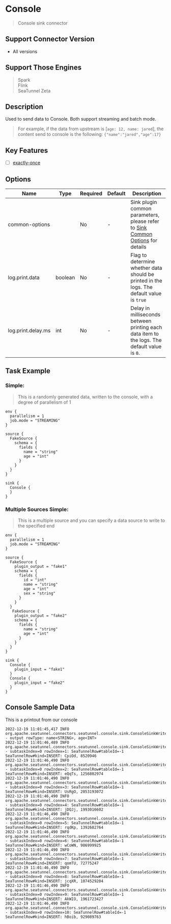 # Console

> Console sink connector

## Support Connector Version

- All versions

## Support Those Engines

> Spark<br/>
> Flink<br/>
> SeaTunnel Zeta<br/>

## Description

Used to send data to Console. Both support streaming and batch mode.

> For example, if the data from upstream is [`age: 12, name: jared`], the content send to console is the following: `{"name":"jared","age":17}`

## Key Features

- [ ] [exactly-once](../../concept/connector-v2-features.md)

## Options

|        Name        |  Type   | Required | Default |                                                 Description                                                 |
|--------------------|---------|----------|---------|-------------------------------------------------------------------------------------------------------------|
| common-options     |         | No       | -       | Sink plugin common parameters, please refer to [Sink Common Options](../sink-common-options.md) for details |
| log.print.data     | boolean | No       | -       | Flag to determine whether data should be printed in the logs. The default value is `true`                   |
| log.print.delay.ms | int     | No       | -       | Delay in milliseconds between printing each data item to the logs. The default value is `0`.                |

## Task Example

### Simple:

> This is a randomly generated data, written to the console, with a degree of parallelism of 1

```
env {
  parallelism = 1
  job.mode = "STREAMING"
}

source {
  FakeSource {
    schema = {
      fields {
        name = "string"
        age = "int"
      }
    }
  }
}

sink {
  Console {
  }
}
```

### Multiple Sources Simple:

> This is a multiple source and you can specify a data source to write to the specified end

```
env {
  parallelism = 1
  job.mode = "STREAMING"
}

source {
  FakeSource {
    plugin_output = "fake1"
    schema = {
      fields {
        id = "int"
        name = "string"
        age = "int"
        sex = "string"
      }
    }
  }
   FakeSource {
    plugin_output = "fake2"
    schema = {
      fields {
        name = "string"
        age = "int"
      }
    }
  }
}

sink {
  Console {
    plugin_input = "fake1"
  }
  Console {
    plugin_input = "fake2"
  }
}
```

## Console Sample Data

This is a printout from our console

```
2022-12-19 11:01:45,417 INFO  org.apache.seatunnel.connectors.seatunnel.console.sink.ConsoleSinkWriter - output rowType: name<STRING>, age<INT>
2022-12-19 11:01:46,489 INFO  org.apache.seatunnel.connectors.seatunnel.console.sink.ConsoleSinkWriter - subtaskIndex=0 rowIndex=1: SeaTunnelRow#tableId=-1 SeaTunnelRow#kind=INSERT: CpiOd, 8520946
2022-12-19 11:01:46,490 INFO  org.apache.seatunnel.connectors.seatunnel.console.sink.ConsoleSinkWriter - subtaskIndex=0 rowIndex=2: SeaTunnelRow#tableId=-1 SeaTunnelRow#kind=INSERT: eQqTs, 1256802974
2022-12-19 11:01:46,490 INFO  org.apache.seatunnel.connectors.seatunnel.console.sink.ConsoleSinkWriter - subtaskIndex=0 rowIndex=3: SeaTunnelRow#tableId=-1 SeaTunnelRow#kind=INSERT: UsRgO, 2053193072
2022-12-19 11:01:46,490 INFO  org.apache.seatunnel.connectors.seatunnel.console.sink.ConsoleSinkWriter - subtaskIndex=0 rowIndex=4: SeaTunnelRow#tableId=-1 SeaTunnelRow#kind=INSERT: jDQJj, 1993016602
2022-12-19 11:01:46,490 INFO  org.apache.seatunnel.connectors.seatunnel.console.sink.ConsoleSinkWriter - subtaskIndex=0 rowIndex=5: SeaTunnelRow#tableId=-1 SeaTunnelRow#kind=INSERT: rqdKp, 1392682764
2022-12-19 11:01:46,490 INFO  org.apache.seatunnel.connectors.seatunnel.console.sink.ConsoleSinkWriter - subtaskIndex=0 rowIndex=6: SeaTunnelRow#tableId=-1 SeaTunnelRow#kind=INSERT: wCoWN, 986999925
2022-12-19 11:01:46,490 INFO  org.apache.seatunnel.connectors.seatunnel.console.sink.ConsoleSinkWriter - subtaskIndex=0 rowIndex=7: SeaTunnelRow#tableId=-1 SeaTunnelRow#kind=INSERT: qomTU, 72775247
2022-12-19 11:01:46,490 INFO  org.apache.seatunnel.connectors.seatunnel.console.sink.ConsoleSinkWriter - subtaskIndex=0 rowIndex=8: SeaTunnelRow#tableId=-1 SeaTunnelRow#kind=INSERT: jcqXR, 1074529204
2022-12-19 11:01:46,490 INFO  org.apache.seatunnel.connectors.seatunnel.console.sink.ConsoleSinkWriter - subtaskIndex=0 rowIndex=9: SeaTunnelRow#tableId=-1 SeaTunnelRow#kind=INSERT: AkWIO, 1961723427
2022-12-19 11:01:46,490 INFO  org.apache.seatunnel.connectors.seatunnel.console.sink.ConsoleSinkWriter - subtaskIndex=0 rowIndex=10: SeaTunnelRow#tableId=-1 SeaTunnelRow#kind=INSERT: hBoib, 929089763
```

